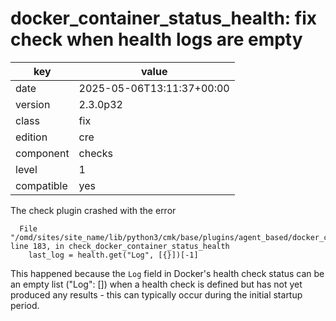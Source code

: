 [//]: # (werk v2)
# docker_container_status_health: fix check when health logs are empty

key        | value
---------- | ---
date       | 2025-05-06T13:11:37+00:00
version    | 2.3.0p32
class      | fix
edition    | cre
component  | checks
level      | 1
compatible | yes

The check plugin crashed with the error

```
  File "/omd/sites/site_name/lib/python3/cmk/base/plugins/agent_based/docker_container_status.py", line 183, in check_docker_container_status_health
    last_log = health.get("Log", [{}])[-1]
```

This happened because the `Log` field in Docker's health check status can be an empty list ("Log": [])
when a health check is defined but has not yet produced any results -
 this can typically occur during the initial startup period.
